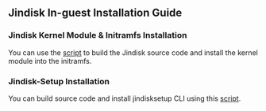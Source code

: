 ## Jindisk In-guest Installation Guide

### Jindisk Kernel Module & Initramfs Installation

You can use the [script](./install-kernel-module.sh) to build the Jindisk source code and install the kernel module into the initramfs.

### Jindisk-Setup Installation

You can build source code and install jindisksetup CLI using this [script](./install-setup-tool.sh).
